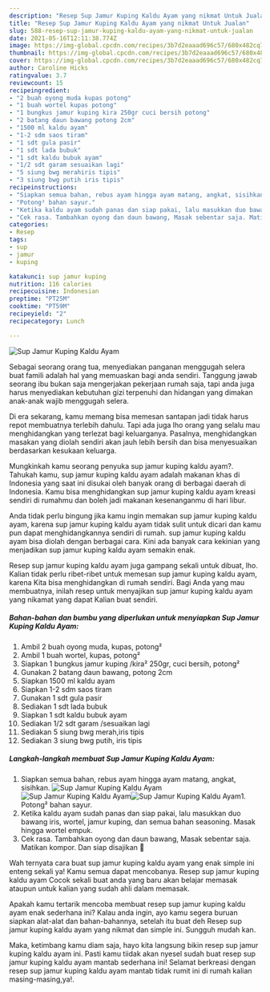 ```yaml
---
description: "Resep Sup Jamur Kuping Kaldu Ayam yang nikmat Untuk Jualan"
title: "Resep Sup Jamur Kuping Kaldu Ayam yang nikmat Untuk Jualan"
slug: 588-resep-sup-jamur-kuping-kaldu-ayam-yang-nikmat-untuk-jualan
date: 2021-05-16T12:11:38.774Z
image: https://img-global.cpcdn.com/recipes/3b7d2eaaad696c57/680x482cq70/sup-jamur-kuping-kaldu-ayam-foto-resep-utama.jpg
thumbnail: https://img-global.cpcdn.com/recipes/3b7d2eaaad696c57/680x482cq70/sup-jamur-kuping-kaldu-ayam-foto-resep-utama.jpg
cover: https://img-global.cpcdn.com/recipes/3b7d2eaaad696c57/680x482cq70/sup-jamur-kuping-kaldu-ayam-foto-resep-utama.jpg
author: Caroline Hicks
ratingvalue: 3.7
reviewcount: 15
recipeingredient:
- "2 buah oyong muda kupas potong"
- "1 buah wortel kupas potong"
- "1 bungkus jamur kuping kira 250gr cuci bersih potong"
- "2 batang daun bawang potong 2cm"
- "1500 ml kaldu ayam"
- "1-2 sdm saos tiram"
- "1 sdt gula pasir"
- "1 sdt lada bubuk"
- "1 sdt kaldu bubuk ayam"
- "1/2 sdt garam sesuaikan lagi"
- "5 siung bwg merahiris tipis"
- "3 siung bwg putih iris tipis"
recipeinstructions:
- "Siapkan semua bahan, rebus ayam hingga ayam matang, angkat, sisihkan."
- "Potong² bahan sayur."
- "Ketika kaldu ayam sudah panas dan siap pakai, lalu masukkan duo bawang iris, wortel, jamur kuping, dan semua bahan seasoning. Masak hingga wortel empuk."
- "Cek rasa. Tambahkan oyong dan daun bawang, Masak sebentar saja. Matikan kompor. Dan siap disajikan 💚"
categories:
- Resep
tags:
- sup
- jamur
- kuping

katakunci: sup jamur kuping 
nutrition: 116 calories
recipecuisine: Indonesian
preptime: "PT25M"
cooktime: "PT59M"
recipeyield: "2"
recipecategory: Lunch

---
```



![Sup Jamur Kuping Kaldu Ayam](https://img-global.cpcdn.com/recipes/3b7d2eaaad696c57/680x482cq70/sup-jamur-kuping-kaldu-ayam-foto-resep-utama.jpg)

Sebagai seorang orang tua, menyediakan panganan menggugah selera buat famili adalah hal yang memuaskan bagi anda sendiri. Tanggung jawab seorang ibu bukan saja mengerjakan pekerjaan rumah saja, tapi anda juga harus menyediakan kebutuhan gizi terpenuhi dan hidangan yang dimakan anak-anak wajib menggugah selera.

Di era  sekarang, kamu memang bisa memesan santapan jadi tidak harus repot membuatnya terlebih dahulu. Tapi ada juga lho orang yang selalu mau menghidangkan yang terlezat bagi keluarganya. Pasalnya, menghidangkan masakan yang diolah sendiri akan jauh lebih bersih dan bisa menyesuaikan berdasarkan kesukaan keluarga. 



Mungkinkah kamu seorang penyuka sup jamur kuping kaldu ayam?. Tahukah kamu, sup jamur kuping kaldu ayam adalah makanan khas di Indonesia yang saat ini disukai oleh banyak orang di berbagai daerah di Indonesia. Kamu bisa menghidangkan sup jamur kuping kaldu ayam kreasi sendiri di rumahmu dan boleh jadi makanan kesenanganmu di hari libur.

Anda tidak perlu bingung jika kamu ingin memakan sup jamur kuping kaldu ayam, karena sup jamur kuping kaldu ayam tidak sulit untuk dicari dan kamu pun dapat menghidangkannya sendiri di rumah. sup jamur kuping kaldu ayam bisa diolah dengan berbagai cara. Kini ada banyak cara kekinian yang menjadikan sup jamur kuping kaldu ayam semakin enak.

Resep sup jamur kuping kaldu ayam juga gampang sekali untuk dibuat, lho. Kalian tidak perlu ribet-ribet untuk memesan sup jamur kuping kaldu ayam, karena Kita bisa menghidangkan di rumah sendiri. Bagi Anda yang mau membuatnya, inilah resep untuk menyajikan sup jamur kuping kaldu ayam yang nikamat yang dapat Kalian buat sendiri.

<!--inarticleads1-->

##### Bahan-bahan dan bumbu yang diperlukan untuk menyiapkan Sup Jamur Kuping Kaldu Ayam:

1. Ambil 2 buah oyong muda, kupas, potong²
1. Ambil 1 buah wortel, kupas, potong²
1. Siapkan 1 bungkus jamur kuping /kira² 250gr, cuci bersih, potong²
1. Gunakan 2 batang daun bawang, potong 2cm
1. Siapkan 1500 ml kaldu ayam
1. Siapkan 1-2 sdm saos tiram
1. Gunakan 1 sdt gula pasir
1. Sediakan 1 sdt lada bubuk
1. Siapkan 1 sdt kaldu bubuk ayam
1. Sediakan 1/2 sdt garam /sesuaikan lagi
1. Sediakan 5 siung bwg merah,iris tipis
1. Sediakan 3 siung bwg putih, iris tipis




<!--inarticleads2-->

##### Langkah-langkah membuat Sup Jamur Kuping Kaldu Ayam:

1. Siapkan semua bahan, rebus ayam hingga ayam matang, angkat, sisihkan.
<img src="https://img-global.cpcdn.com/steps/4013aefe0aae14a0/160x128cq70/sup-jamur-kuping-kaldu-ayam-langkah-memasak-1-foto.jpg" alt="Sup Jamur Kuping Kaldu Ayam"><img src="https://img-global.cpcdn.com/steps/7c76f06e552c1c5e/160x128cq70/sup-jamur-kuping-kaldu-ayam-langkah-memasak-1-foto.jpg" alt="Sup Jamur Kuping Kaldu Ayam"><img src="https://img-global.cpcdn.com/steps/88dcfb7402309ba1/160x128cq70/sup-jamur-kuping-kaldu-ayam-langkah-memasak-1-foto.jpg" alt="Sup Jamur Kuping Kaldu Ayam">1. Potong² bahan sayur.
1. Ketika kaldu ayam sudah panas dan siap pakai, lalu masukkan duo bawang iris, wortel, jamur kuping, dan semua bahan seasoning. Masak hingga wortel empuk.
1. Cek rasa. Tambahkan oyong dan daun bawang, Masak sebentar saja. Matikan kompor. Dan siap disajikan 💚




Wah ternyata cara buat sup jamur kuping kaldu ayam yang enak simple ini enteng sekali ya! Kamu semua dapat mencobanya. Resep sup jamur kuping kaldu ayam Cocok sekali buat anda yang baru akan belajar memasak ataupun untuk kalian yang sudah ahli dalam memasak.

Apakah kamu tertarik mencoba membuat resep sup jamur kuping kaldu ayam enak sederhana ini? Kalau anda ingin, ayo kamu segera buruan siapkan alat-alat dan bahan-bahannya, setelah itu buat deh Resep sup jamur kuping kaldu ayam yang nikmat dan simple ini. Sungguh mudah kan. 

Maka, ketimbang kamu diam saja, hayo kita langsung bikin resep sup jamur kuping kaldu ayam ini. Pasti kamu tiidak akan nyesel sudah buat resep sup jamur kuping kaldu ayam mantab sederhana ini! Selamat berkreasi dengan resep sup jamur kuping kaldu ayam mantab tidak rumit ini di rumah kalian masing-masing,ya!.

